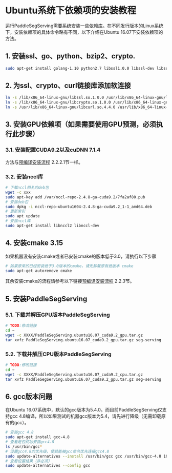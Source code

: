 # Ubuntu系统下依赖项的安装教程
运行PaddleSegServing需要系统安装一些依赖库。在不同发行版本的Linux系统下，安装依赖项的具体命令略有不同，以下介绍在Ubuntu 16.07下安装依赖项的方法。

## 1. 安装ssl、go、python、bzip2、crypto.

```bash
sudo apt-get install golang-1.10 python2.7 libssl1.0.0 libssl-dev libssl-doc libcrypto++-dev libcrypto++-doc libcrypto++-utils libbz2-1.0 libbz2-dev
```

## 2. 为ssl、crypto、curl链接库添加软连接

```bash
ln -s /lib/x86_64-linux-gnu/libssl.so.1.0.0 /usr/lib/x86_64-linux-gnu/libssl.so
ln -s /lib/x86_64-linux-gnu/libcrypto.so.1.0.0 /usr/lib/x86_64-linux-gnu/libcrypto.so.10
ln -s /usr/lib/x86_64-linux-gnu/libcurl.so.4.4.0 /usr/lib/x86_64-linux-gnu/libcurl.so
```

## 3. 安装GPU依赖项（如果需要使用GPU预测，必须执行此步骤）
### 3.1. 安装配置CUDA9.2以及cuDNN 7.1.4
方法与[预编译安装流程](README.md) 2.2.2.1节一样。

### 3.2. 安装nccl库

```bash
# 下载nccl相关的deb包
wget -c xxx
sudo apt-key add /var/nccl-repo-2.4.8-ga-cuda9.2/7fa2af80.pub
# 安装deb包
sudo dpkg -i nccl-repo-ubuntu1604-2.4.8-ga-cuda9.2_1-1_amd64.deb
# 更新索引
sudo apt update
# 安装nccl库
sudo apt-get install libnccl2 libnccl-dev
```

## 4. 安装cmake 3.15
如果机器没有安装cmake或者已安装cmake的版本低于3.0，请执行以下步骤

```bash
# 如果原来的已经安装低于3.0版本的cmake，请先卸载原有低版本 cmake
sudo apt-get autoremove cmake
```
其余安装cmake的流程请参考以下链接[预编译安装流程](README.md) 2.2.3节。

## 5. 安装PaddleSegServing
### 5.1. 下载并解压GPU版本PaddleSegServing

```bash
# TODO:修改链接
cd ~
wget -c XXXX/PaddleSegServing.ubuntu16.07_cuda9.2_gpu.tar.gz
tar xvfz PaddleSegServing.ubuntu16.07_cuda9.2_gpu.tar.gz seg-serving
```

### 5.2. 下载并解压CPU版本PaddleSegServing

```bash
# TODO:修改链接
cd ~
wget -c XXXX/PaddleSegServing.ubuntu16.07_cuda9.2_cpu.tar.gz
tar xvfz PaddleSegServing.ubuntu16.07_cuda9.2_gpu.tar.gz seg-serving
```

## 6. gcc版本问题
在Ubuntu 16.07系统中，默认的gcc版本为5.4.0。而目前PaddleSegServing仅支持gcc 4.8编译，所以如果测试的机器gcc版本为5.4，请先进行降级（无需卸载原有的gcc）。

```bash
# 安装gcc 4.8
sudo apt-get install gcc-4.8
# 查看是否成功安装gcc4.8
ls /usr/bin/gcc*
# 设置gcc4.8的优先级，使其能被gcc命令优先连接gcc4.8
sudo update-alternatives --install /usr/bin/gcc gcc /usr/bin/gcc-4.8 100
# 查看设置结果（非必须）
sudo update-alternatives --config gcc
```
